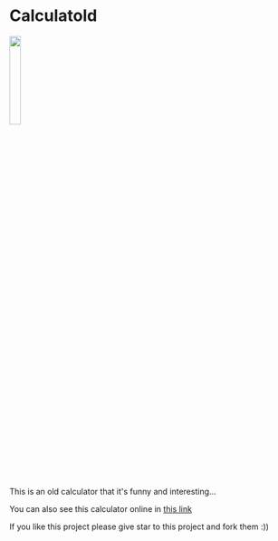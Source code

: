 # Calculatold
<p>
  <a href="https://1nj3ct0rrr.github.io/Calculatold/">
    <img width="20%" src="https://uupload.ir/files/xin6_run_online.png" />
  </a>
</p>

This is an old calculator that it's funny and interesting...

You can also see this calculator online in [this link](https://calculatold.hesamtavakoli06.repl.co/)

If you like this project please give star to this project and fork them :))
